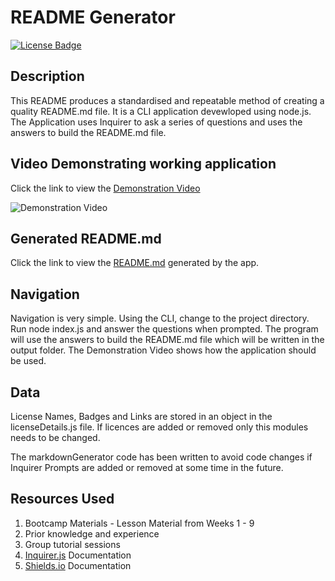 # README Generator

[![License Badge](https://img.shields.io/badge/License-MIT-yellow.svg)](https://opensource.org/licenses/MIT)

## Description
This README produces a standardised and repeatable method of creating a quality README.md file. It is a CLI application devewloped using node.js. The Application uses Inquirer to ask a series of questions and uses the answers to build the README.md file.

## Video Demonstrating working application
Click the link to view the [Demonstration Video][def1]

![Demonstration Video](assets/video/readMeDemo.gif)

## Generated README.md
Click the link to view the [README.md][def4] generated by the app.

## Navigation

Navigation is very simple. Using the CLI, change to the project directory. Run node index.js and answer the questions when prompted. The program will use the answers to build the README.md file which will be written in the output folder. The Demonstration Video shows how the application should be used.

## Data
License Names, Badges and Links are stored in an object in the licenseDetails.js file. If licences are added or removed only this modules needs to be changed.

The markdownGenerator code has been written to avoid code changes if Inquirer Prompts are added or removed at some time in the future. 


## Resources Used
1. Bootcamp Materials - Lesson Material from Weeks 1 - 9
2. Prior knowledge and experience
3. Group tutorial sessions
4. [Inquirer.js][def2] Documentation
5. [Shields.io][def3] Documentation



[def1]: https://vimeo.com/848002656
[def2]: https://www.npmjs.com/package/inquirer
[def3]: https://shields.io/docs
[def4]: https://github.com/dingogap/readme-generator/tree/main/output#readme
